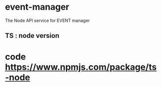 # event-manager
The Node API service for EVENT manager

## TS : node version
# code https://www.npmjs.com/package/ts-node



